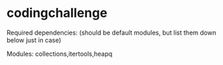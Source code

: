 # codingchallenge

Required dependencies:  (should be default modules, but list them down below just in case)

Modules: collections,itertools,heapq


